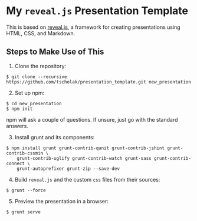 # My `reveal.js` Presentation Template

This is based on [reveal.js](https://github.com/hakimel/reveal.js), a framework for creating presentations using HTML, CSS, and Markdown.

## Steps to Make Use of This

1. Clone the repository:
```
$ git clone --recursive https://github.com/tscholak/presentation_template.git new_presentation
```

2. Set up npm:
```
$ cd new_presentation
$ npm init
```
npm will ask a couple of questions. If unsure, just go with the standard answers.

3. Install grunt and its components:
```
$ npm install grunt grunt-contrib-qunit grunt-contrib-jshint grunt-contrib-cssmin \
	grunt-contrib-uglify grunt-contrib-watch grunt-sass grunt-contrib-connect \
	grunt-autoprefixer grunt-zip --save-dev
```

4. Build `reveal.js` and the custom `css` files from their sources:
```
$ grunt --force
```

5. Preview the presentation in a browser:
```
$ grunt serve
```

